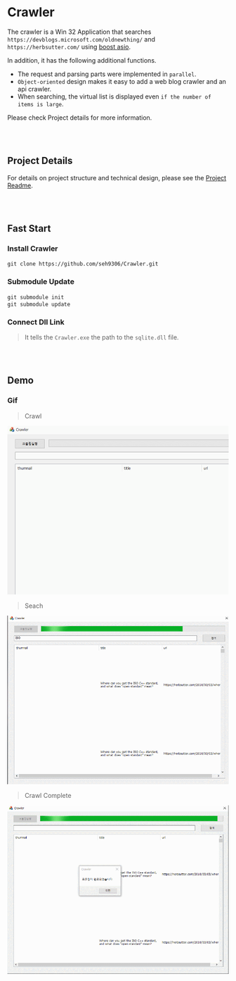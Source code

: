 # Crawler

The crawler is a Win 32 Application that searches `https://devblogs.microsoft.com/oldnewthing/` and `https://herbsutter.com/` using [boost asio](https://think-async.com/Asio/).

In addition, it has the following additional functions.
* The request and parsing parts were implemented in `parallel`.
* `Object-oriented` design makes it easy to add a web blog crawler and an api crawler.
* When searching, the virtual list is displayed even `if the number of items is large`.

Please check Project details for more information.



<br/><br/>

## Project Details

For details on project structure and technical design, please see the [Project Readme](/readme/Project_Readme.md).



<br/><br/>

## Fast Start

### Install Crawler

~~~
git clone https://github.com/seh9306/Crawler.git
~~~

### Submodule Update

~~~
git submodule init 
git submodule update
~~~

### Connect Dll Link

> It tells the `Crawler.exe` the path to the `sqlite.dll` file.


<br/><br/>

## Demo

### Gif

> Crawl

<p align="center">
   <img src="/md_images/crawl.gif" width="740px" height="383px"/>
</p>

> Seach

<p align="center">
   <img src="/md_images/search.gif" width="740px" height="383px"/>
</p>

> Crawl Complete

<p align="center">
   <img src="/md_images/complete.gif" width="740px" height="383px"/>
</p>